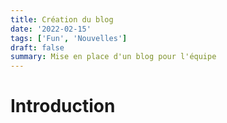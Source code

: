 ```yaml
---
title: Création du blog
date: '2022-02-15'
tags: ['Fun', 'Nouvelles']
draft: false
summary: Mise en place d'un blog pour l'équipe
---
```


# Introduction



